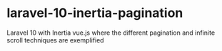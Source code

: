 # laravel-10-inertia-pagination
Laravel 10 with Inertia vue.js where the different pagination and infinite scroll techniques are exemplified
